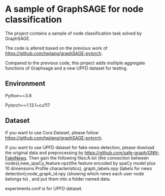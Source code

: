 # A sample of GraphSAGE for node classification
The project contains a sample of node classification task solved by GraphSAGE.

The code is altered based on the previous work of https://github.com/twjiang/graphSAGE-pytorch.

Compared to the previous code, this project adds multiple aggregate functions of Graphsage and a new UPFD dataset for testing.

## Environment

Python==3.8

Pytorch==1.13.1+cu117

## Dataset

If you want to use Cora Dataset, please follow https://github.com/twjiang/graphSAGE-pytorch.

If you want to use UPFD dataset for fake news detection, please dowload the original data and preprocessing by https://github.com/safe-graph/GNN-FakeNews. Then gain the following files:A.txt (the connection between nodes);new_spaCy_feature.npz(the feature encoded by spaCy model plus 10 dimensions Profile characteristics), graph_labels.npy (labels for news detection);node_graph_id.npy (showing which news each user node belongs to) , and put them into a folder named data.

experiments.conf is for UPFD dataset.
